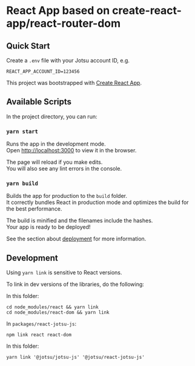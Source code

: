 # React App based on create-react-app/react-router-dom

## Quick Start

Create a `.env` file with your Jotsu account ID, e.g.
```
REACT_APP_ACCOUNT_ID=123456
```

This project was bootstrapped with [Create React App](https://github.com/facebook/create-react-app).


## Available Scripts

In the project directory, you can run:

### `yarn start`

Runs the app in the development mode.\
Open [http://localhost:3000](http://localhost:3000) to view it in the browser.

The page will reload if you make edits.\
You will also see any lint errors in the console.

### `yarn build`

Builds the app for production to the `build` folder.\
It correctly bundles React in production mode and optimizes the build for the best performance.

The build is minified and the filenames include the hashes.\
Your app is ready to be deployed!

See the section about [deployment](https://facebook.github.io/create-react-app/docs/deployment) for more information.


## Development
Using `yarn link` is sensitive to React versions.

To link in dev versions of the libraries, do the following:

In this folder:
```shell
cd node_modules/react && yarn link
cd node_modules/react-dom && yarn link
```

In `packages/react-jotsu-js`:
```shell
npm link react react-dom
```

In this folder:
```shell
yarn link '@jotsu/jotsu-js' '@jotsu/react-jotsu-js'
```
